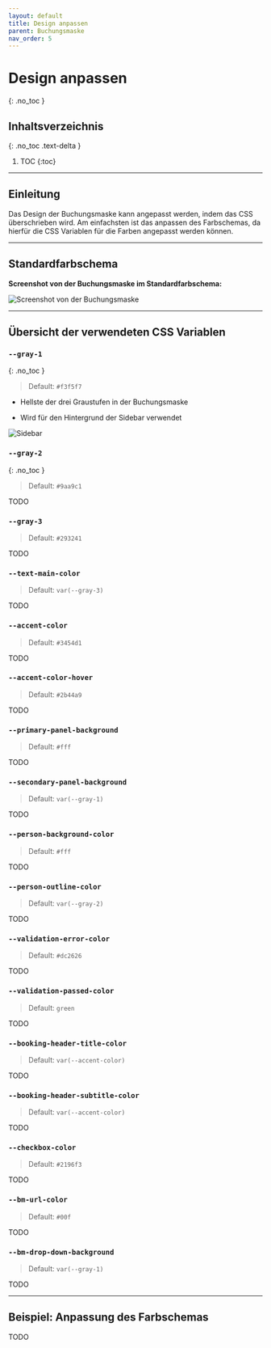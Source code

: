 ```yaml
---
layout: default
title: Design anpassen
parent: Buchungsmaske
nav_order: 5
---
```


# Design anpassen
{: .no_toc }

## Inhaltsverzeichnis
{: .no_toc .text-delta }

1. TOC
{:toc}

---

## Einleitung

Das Design der Buchungsmaske kann angepasst werden, indem das CSS überschrieben wird. Am einfachsten ist das anpassen des Farbschemas, da hierfür die CSS Variablen für die Farben angepasst werden können.

---

## Standardfarbschema

**Screenshot von der Buchungsmaske im Standardfarbschema:**

![Screenshot von der Buchungsmaske](/CADI-Documentation/img/screenshot5.png)

---

## Übersicht der verwendeten CSS Variablen

### `--gray-1`
{: .no_toc }

> Default: `#f3f5f7`

- Hellste der drei Graustufen in der Buchungsmaske

- Wird für den Hintergrund der Sidebar verwendet

![Sidebar](/CADI-Documentation/img/screenshotSidebar.png)

### `--gray-2`
{: .no_toc }

> Default: `#9aa9c1`

TODO

### `--gray-3`

> Default: `#293241`

TODO

### `--text-main-color`

> Default: `var(--gray-3)`

TODO

### `--accent-color`

> Default: `#3454d1`

TODO

### `--accent-color-hover`

> Default: `#2b44a9`

TODO

### `--primary-panel-background`

> Default: `#fff`

TODO

### `--secondary-panel-background`

> Default: `var(--gray-1)`

TODO

### `--person-background-color`

> Default: `#fff`

TODO

### `--person-outline-color`

> Default: `var(--gray-2)`

TODO

### `--validation-error-color`

> Default: `#dc2626`

TODO

### `--validation-passed-color`

> Default: `green`

TODO

### `--booking-header-title-color`

> Default: `var(--accent-color)`

TODO

### `--booking-header-subtitle-color`

> Default: `var(--accent-color)`

TODO

### `--checkbox-color`

> Default: `#2196f3`

TODO

### `--bm-url-color`

> Default: `#00f`

TODO

### `--bm-drop-down-background`

> Default: `var(--gray-1)`

TODO

---

## Beispiel: Anpassung des Farbschemas

TODO